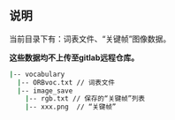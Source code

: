 ## 说明
当前目录下有：词表文件、“关键帧”图像数据。

**这些数据均不上传至gitlab远程仓库。**

```bash
|-- vocabulary
  |-- ORBvoc.txt // 词表文件
  |-- image_save
    |-- rgb.txt // 保存的“关键帧”列表
    |-- xxx.png  // “关键帧”
```